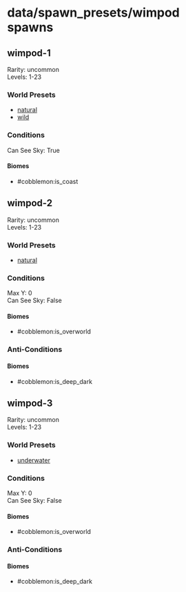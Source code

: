 # data/spawn_presets/wimpod spawns  
  
## wimpod-1  
Rarity: uncommon  
Levels: 1-23  
  
### World Presets  
* [natural](data/spawn_data/natural.md)  
* [wild](data/spawn_data/wild.md)  
  
### Conditions  
Can See Sky: True  
  
#### Biomes  
  * #cobblemon:is_coast
  
  
## wimpod-2  
Rarity: uncommon  
Levels: 1-23  
  
### World Presets  
* [natural](data/spawn_data/natural.md)  
  
### Conditions  
Max Y: 0  
Can See Sky: False  
  
#### Biomes  
  * #cobblemon:is_overworld
  
  
### Anti-Conditions  
  
#### Biomes  
  * #cobblemon:is_deep_dark
  
  
## wimpod-3  
Rarity: uncommon  
Levels: 1-23  
  
### World Presets  
* [underwater](data/spawn_data/underwater.md)  
  
### Conditions  
Max Y: 0  
Can See Sky: False  
  
#### Biomes  
  * #cobblemon:is_overworld
  
  
### Anti-Conditions  
  
#### Biomes  
  * #cobblemon:is_deep_dark
  
